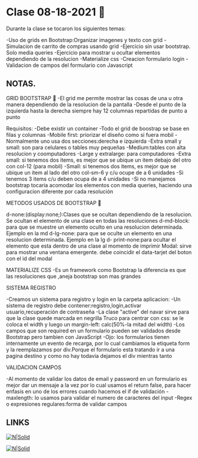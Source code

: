 # Clase 08-18-2021  🐷

Durante la clase se tocaron los siguientes temas:

-Uso de grids en Bootstrap:Organizar imagenes y texto con grid
-Simulacion de carrito de compras usando grid
-Ejercicio sin usar bootstrap. Solo media queries
-Ejercicio para mostrar u ocultar elementos dependiendo de la resolucion
-Materialize css
-Creacion formulario login
-Validacion de campos del formulario con Javascript

## NOTAS.
GRID BOOTSTRAP  🐻
-El grid me permite mostrar las cosas de una u otra manera dependiendo de la resolucion de la pantalla
-Desde el punto de la izquierda hasta la derecha siempre hay 12 columnas repartidas de punto a punto

Requisitos:
-Debe existir un container
-Todo el grid de boostrap se base en filas y columnas
-Mobile first: priorizar el diseño como si fuera mobil
-Normalmente uno usa dos secciones:derecha e izquierda
-Extra small y small: son para celulares o tables muy pequeñas
-Medium:tables con alta resolucion y coomputadores
-Large y extralarge: para computadores
-Extra small: si tenemos dos items, es mejor que se ubique un item debajo del otro con col-12 (para mobil)
-Small: si tenemos dos items, es mejor que se ubique un item al lado del otro col-sm-6 y c/u ocupe de a 6 unidades
-Si tenemos 3 items c/u deben ocupa de a 4 unidades
-Si no manejamos bootstrap tocaria acomodar los elementos con media queries, haciendo una configuracion diferente por cada resolución

METODOS USADOS DE BOOTSTRAP  🐥

d-none:(display:none;):Clases que se ocultan dependiendo de la resolucion. Se ocultan el elemento de una clase en todas las resoluciones
d-md-block: para que se muestre un elemento oculto en una resolucion determinada. Ejemplo en la md
d-lg-none: para que se oculte un elemento en una resolucion determinada. Ejemplo en la lg
d- print-none:para ocultar el elemento que esta dentro de una clase al momento de imprimir
Modal: sirve para mostrar una ventana emergente. debe coincidir el data-tarjet del boton con el id del modal

MATERIALIZE CSS
-Es un framework como Bootstrap la diferencia es que las resoluciones que ,aneja bootstrap son mas grandes

SISTEMA REGISTRO

-Creamos un sistema para registro y login en la carpeta aplicacion:
-Un sistema de registro debe contener:registro,login,activar usuario,recuperación de contraseña
-La clase "active" del navar sirve para que la clase quede marcada en negrilla
Truco para centrar con css: se le coloca el width y luego un margin-left: calc(50%-la mitad del width)
-Los campos que son required en un formulario pueden ser validados desde Bootstrap pero tambien con JavaScript
-Ojo: los formularios tienen internamente un evento de recarga, por lo cual cambiamos la etiqueta form y la reemplazamos por div.Porque el formulario esta tratando ir a una pagina destino y como no hay todavia dejamos el div mientras tanto

VALIDACION CAMPOS

-Al momento de validar los datos de email y password en un formulario es mejor dar un mensaje a la vez por lo cual usamos el return false, para hacer enfasis en uno de los errores cuando hacemos el if de validación
-maxlength: lo usamos para validar el numero de caracteres del input
-Regex o expresiones regulares:forma de validar campos

## LINKS

[![N|Solid](https://destatic.blob.core.windows.net/images/bootstrap-logo.png)](https://getbootstrap.com/)

[![N|Solid](https://es.followband.com/images/1/1263/7d0a99c053231cbd21d033de6a50a03e.jpg)](https://materializecss.com/)
